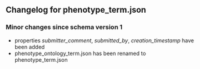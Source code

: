 ## Changelog for phenotype_term.json

### Minor changes since schema version 1

* properties *submitter_comment*, *submitted_by*, *creation_timestamp* have been added
* phenotype_ontology_term.json has been renamed to phenotype_term.json
